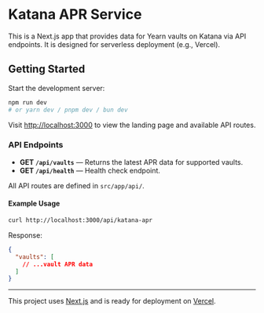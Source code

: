 # Katana APR Service

This is a Next.js app that provides data for Yearn vaults on Katana via API endpoints. It is designed for serverless deployment (e.g., Vercel).

## Getting Started

Start the development server:

```bash
npm run dev
# or yarn dev / pnpm dev / bun dev
```

Visit [http://localhost:3000](http://localhost:3000) to view the landing page and available API routes.

### API Endpoints

- **GET `/api/vaults`** — Returns the latest APR data for supported vaults.
- **GET `/api/health`** — Health check endpoint.

All API routes are defined in `src/app/api/`.

#### Example Usage

```bash
curl http://localhost:3000/api/katana-apr
```

Response:

```json
{
  "vaults": [
    // ...vault APR data
  ]
}
```

---

This project uses [Next.js](https://nextjs.org) and is ready for deployment on [Vercel](https://vercel.com/).

